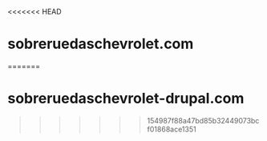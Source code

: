 <<<<<<< HEAD
# sobreruedaschevrolet.com
=======
# sobreruedaschevrolet-drupal.com
>>>>>>> 154987f88a47bd85b32449073bcf01868ace1351
